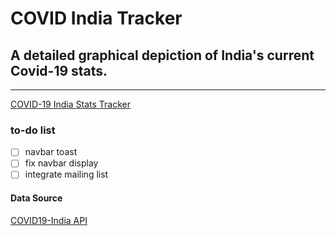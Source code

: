 # COVID India Tracker

## A detailed graphical depiction of India's current Covid-19 stats.
---
[COVID-19 India Stats Tracker](https://covid-india-stats-tracker.herokuapp.com/)

### to-do list
- [ ] navbar toast
- [ ] fix navbar display
- [ ] integrate mailing list

#### Data Source
[COVID19-India API](https://api.covid19india.org/)
